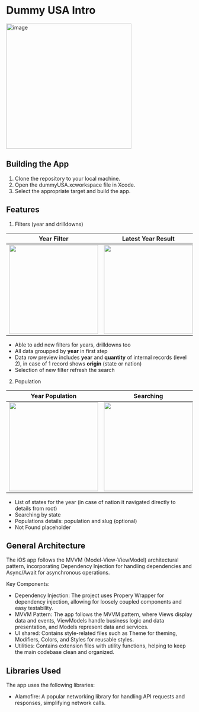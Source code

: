 # Dummy USA Intro

<img width="338" alt="image" src="https://github.com/user-attachments/assets/38a891f9-50e8-4693-9d10-b73dc717abd4">

## Building the App

1. Clone the repository to your local machine.
2. Open the dummyUSA.xcworkspace file in Xcode.
3. Select the appropriate target and build the app.

## Features

1. Filters (year and drilldowns)

| Year Filter | Latest Year Result | Drilldowns Filter | All Time State Result |
| ------------- | ------------- | ------------- | ------------- |
| <img src="https://github.com/user-attachments/assets/823aca05-589f-4564-8eb1-e4f13988d73a" width="240"> | <img src="https://github.com/user-attachments/assets/81de6a54-400a-48da-b5f8-ab1d368a1848" width="240"> | <img src="https://github.com/user-attachments/assets/41d6f8e9-8c33-4908-b0b3-1346fca9288c" width="240"> | <img src="https://github.com/user-attachments/assets/4ebd56e1-7735-4b2d-821a-f24e3e7a0604" width="240"> |

- Able to add new filters for years, drilldowns too
- All data groupped by **year** in first step
- Data row preview includes **year** and **quantity** of internal records (level 2), in case of 1 record shows **origin** (state or nation)
- Selection of new filter refresh the search

2. Population

| Year Population | Searching | Population Details | Not found Error |
| ------------- | ------------- | ------------- | ------------- |
| <img src="https://github.com/user-attachments/assets/6539f893-2e3a-4f0d-a3e5-0fb64baecc38" width="240"> | <img src="https://github.com/user-attachments/assets/fae7555f-7e0c-409f-b9f7-1861a35ae5cc" width="240"> | <img src="https://github.com/user-attachments/assets/fd3db823-b0cb-4a99-bf92-a001c622c16d" width="240"> | <img src="https://github.com/user-attachments/assets/b8b642df-b250-43f8-911c-aa2c0497e933" width="240"> |

- List of states for the year (in case of nation it navigated directly to details from root)
- Searching by state
- Populations details: population and slug (optional)
- Not Found placeholder

## General Architecture

The iOS app follows the MVVM (Model-View-ViewModel) architectural pattern, incorporating Dependency Injection for handling dependencies and Async/Await for asynchronous operations.

Key Components:
- Dependency Injection: The project uses Propery Wrapper for dependency injection, allowing for loosely coupled components and easy testability.
- MVVM Pattern: The app follows the MVVM pattern, where Views display data and events, ViewModels handle business logic and data presentation, and Models represent data and services.
- UI shared: Contains style-related files such as Theme for theming, Modifiers, Colors, and Styles for reusable styles.
- Utilities: Contains extension files with utility functions, helping to keep the main codebase clean and organized.

## Libraries Used

The app uses the following libraries:

- Alamofire: A popular networking library for handling API requests and responses, simplifying network calls.
